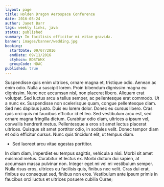 ```yaml
---
layout: page
title: Holden Dragon Aerospace Conference
date: 2016-05-24
author: Janet Barr
tags: weekly links, java
status: published
summary: In facilisis efficitur mi vitae gravida.
banner: images/banner/wedding.jpg
booking:
  startDate: 09/07/2016
  endDate: 09/11/2016
  ctyhocn: BDSTWHX
  groupCode: HDAC
published: true
---
```

Suspendisse quis enim ultrices, ornare magna et, tristique odio. Aenean ac enim odio. Nulla a suscipit lorem. Proin bibendum dignissim magna eu dignissim. Nunc nec accumsan nisl, non placerat libero. Aliquam erat volutpat. Sed luctus arcu a tellus semper, ac pellentesque erat commodo. Ut a nunc ex. Suspendisse non scelerisque quam, congue pellentesque diam.
Sed nec dapibus justo. Duis eu lorem dolor. Donec eu cursus libero. Cras quis orci quis mi faucibus efficitur id et leo. Sed vestibulum arcu est, sed ornare magna fringilla dictum. Curabitur odio diam, ultrices a ipsum vel, convallis hendrerit metus. Pellentesque a eros sit amet lectus placerat ultrices. Quisque sit amet porttitor odio, in sodales velit. Donec tempor diam et odio efficitur cursus. Nunc quis tincidunt elit, ut tempus diam.

* Sed laoreet arcu vitae egestas porttitor.

In diam diam, imperdiet eu tempus sagittis, vehicula a nisi. Morbi sit amet euismod metus. Curabitur et lectus ex. Morbi dictum dui sapien, at accumsan massa pulvinar non. Integer eget mi vel mi vestibulum semper. Nulla risus eros, ultrices eu facilisis quis, finibus nec velit. Cras dui erat, finibus eu consequat sed, finibus non eros. Vestibulum ante ipsum primis in faucibus orci luctus et ultrices posuere cubilia Curae;
